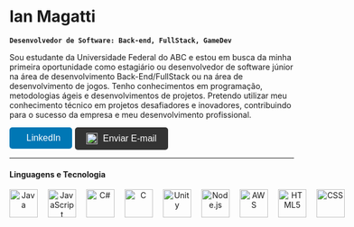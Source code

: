 # Ian Magatti 

**`Desenvolvedor de Software: Back-end, FullStack, GameDev`**

Sou estudante da Universidade Federal do ABC e estou em busca da minha primeira oportunidade como estagiário ou desenvolvedor de software júnior na área de desenvolvimento Back-End/FullStack ou na área de desenvolvimento de jogos. Tenho conhecimentos em programação, metodologias ágeis e desenvolvimentos de projetos. Pretendo utilizar meu conhecimento técnico em projetos desafiadores e inovadores, contribuindo para o sucesso da empresa e meu desenvolvimento profissional.

<div align="center" style="display: flex; gap: 5px; justify-content: left;">
  <a href="https://www.linkedin.com/in/ianmagatti" target="_blank" style="text-decoration:none; display:inline-block;">
    <button style="background-color:#0077b5; color:white; border:none; padding:10px 20px; font-size:16px; border-radius:5px; cursor:pointer; display:flex; align-items:center;">
      <i class="fab fa-linkedin" style="font-size:20px; margin-right:10px;"></i>
      LinkedIn
    </button>
  </a>
  <a href="mailto:nicolas.magatti@gmail.com" style="text-decoration:none; display:inline-block;">
  <button style="background-color:#333; color:white; border:none; padding:10px 20px; font-size:16px; border-radius:5px; cursor:pointer; display:flex; align-items:center;">
    <img src="https://cdn-icons-png.flaticon.com/512/732/732200.png" alt="Email" style="width:20px; height:20px; margin-right:10px;">
    Enviar E-mail
  </button>
</a>
</div>

---
#### Linguagens e Tecnologia

<div align="center" style="display: flex; gap: 5px; justify-content: left;">
    <img 
        align="left"
        title="Java"
        width="50px"
        style="padding-right: 10px;"
        src="https://cdn.jsdelivr.net/gh/devicons/devicon@latest/icons/java/java-original-wordmark.svg" 
    />
    <img 
        align="left"
        title="JavaScript"
        width="50px"
        style="padding-right: 10px;"
        src="https://cdn.jsdelivr.net/gh/devicons/devicon@latest/icons/javascript/javascript-original.svg" 
    />
    <img 
        align="left"
        title="C#"
        width="50px"
        style="padding-right: 10px;"
        src="https://cdn.jsdelivr.net/gh/devicons/devicon@latest/icons/csharp/csharp-original.svg" 
    />
    <img 
        align="left"
        title="C"
        width="50px"
        style="padding-right: 10px;"
        src="https://cdn.jsdelivr.net/gh/devicons/devicon@latest/icons/c/c-original.svg" 
    />
    <img 
        align="left"
        title="Unity"
        width="50px"
        style="padding-right: 10px;"
        src="https://cdn.jsdelivr.net/gh/devicons/devicon@latest/icons/unity/unity-original.svg" 
    />
    <img 
        align="left"
        title="Node.js"
        width="50px"
        style="padding-right: 10px;"
        src="https://cdn.jsdelivr.net/gh/devicons/devicon@latest/icons/nodejs/nodejs-original-wordmark.svg" 
    />
    <img 
        align="left"
        title="AWS"
        width="50px"
        style="padding-right: 10px;"
        src="https://cdn.jsdelivr.net/gh/devicons/devicon@latest/icons/amazonwebservices/amazonwebservices-original-wordmark.svg" 
    />
    <img 
        align="left"
        title="HTML5"
        width="50px"
        style="padding-right: 10px;"
        src="https://cdn.jsdelivr.net/gh/devicons/devicon@latest/icons/html5/html5-original-wordmark.svg" 
    />
    <img 
        align="left"
        title="CSS"
        width="50px"
        style="padding-right: 10px;"
        src="https://cdn.jsdelivr.net/gh/devicons/devicon@latest/icons/css3/css3-original-wordmark.svg" 
    />
</div>         
